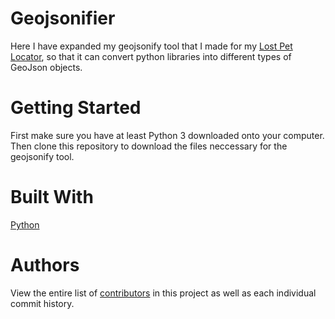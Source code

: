# Geojsonifier

Here I have expanded my geojsonify tool that I made for my [Lost Pet Locator](https://github.com/MichaelPearson-gif/lost_pet), so that it can convert python libraries into different types of GeoJson objects.

# Getting Started
First make sure you have at least Python 3 downloaded onto your computer. Then clone this repository to download the files neccessary for the geojsonify tool.

# Built With
[Python](https://www.python.org/)

# Authors
View the entire list of [contributors](https://github.com/MichaelPearson-gif/Geojsonifier/graphs/contributors) in this project as well as each individual commit history.
